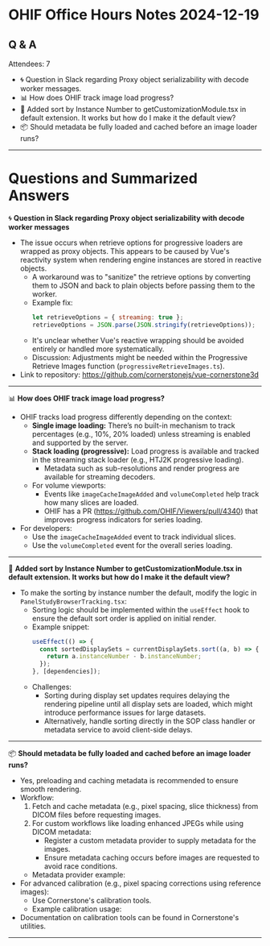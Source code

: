 # OHIF Office Hours Notes 2024-12-19

## Q & A

Attendees: 7

- 🌀 Question in Slack regarding Proxy object serializability with decode worker messages.
- 📊 How does OHIF track image load progress?
- 📂 Added sort by Instance Number to getCustomizationModule.tsx in default extension. It works but how do I make it the default view?
- 📦 Should metadata be fully loaded and cached before an image loader runs?

---

# Questions and Summarized Answers
🌀 **Question in Slack regarding Proxy object serializability with decode worker messages**
- The issue occurs when retrieve options for progressive loaders are wrapped as proxy objects. This appears to be caused by Vue's reactivity system when rendering engine instances are stored in reactive objects.
  - A workaround was to "sanitize" the retrieve options by converting them to JSON and back to plain objects before passing them to the worker.
  - Example fix:
    ```javascript
    let retrieveOptions = { streaming: true };
    retrieveOptions = JSON.parse(JSON.stringify(retrieveOptions));
    ```
  - It's unclear whether Vue's reactive wrapping should be avoided entirely or handled more systematically.
  - Discussion: Adjustments might be needed within the Progressive Retrieve Images function (`progressiveRetrieveImages.ts`).
- Link to repository: https://github.com/cornerstonejs/vue-cornerstone3d

---

📊 **How does OHIF track image load progress?**
- OHIF tracks load progress differently depending on the context:
  - **Single image loading:** There’s no built-in mechanism to track percentages (e.g., 10%, 20% loaded) unless streaming is enabled and supported by the server.
  - **Stack loading (progressive):** Load progress is available and tracked in the streaming stack loader (e.g., HTJ2K progressive loading).
    - Metadata such as sub-resolutions and render progress are available for streaming decoders.
  - For volume viewports:
    - Events like `imageCacheImageAdded` and `volumeCompleted` help track how many slices are loaded.
    - OHIF has a PR (https://github.com/OHIF/Viewers/pull/4340) that improves progress indicators for series loading.
- For developers:
  - Use the `imageCacheImageAdded` event to track individual slices.
  - Use the `volumeCompleted` event for the overall series loading.

---

📂 **Added sort by Instance Number to getCustomizationModule.tsx in default extension. It works but how do I make it the default view?**
- To make the sorting by instance number the default, modify the logic in `PanelStudyBrowserTracking.tsx`:
  - Sorting logic should be implemented within the `useEffect` hook to ensure the default sort order is applied on initial render.
  - Example snippet:
    ```javascript
    useEffect(() => {
      const sortedDisplaySets = currentDisplaySets.sort((a, b) => {
        return a.instanceNumber - b.instanceNumber;
      });
    }, [dependencies]);
    ```
  - Challenges:
    - Sorting during display set updates requires delaying the rendering pipeline until all display sets are loaded, which might introduce performance issues for large datasets.
    - Alternatively, handle sorting directly in the SOP class handler or metadata service to avoid client-side delays.

---

📦 **Should metadata be fully loaded and cached before an image loader runs?**
- Yes, preloading and caching metadata is recommended to ensure smooth rendering.
- Workflow:
  1. Fetch and cache metadata (e.g., pixel spacing, slice thickness) from DICOM files before requesting images.
  2. For custom workflows like loading enhanced JPEGs while using DICOM metadata:
     - Register a custom metadata provider to supply metadata for the images.
     - Ensure metadata caching occurs before images are requested to avoid race conditions.
  - Metadata provider example:
- For advanced calibration (e.g., pixel spacing corrections using reference images):
  - Use Cornerstone's calibration tools.
  - Example calibration usage:
- Documentation on calibration tools can be found in Cornerstone's utilities.

---
